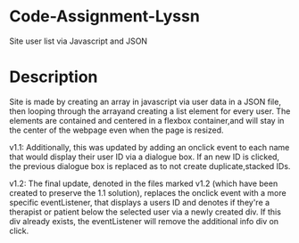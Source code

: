 # Code-Assignment-Lyssn
 Site user list via Javascript  and JSON

# Description
Site is made by creating an array in javascript via user data in a JSON file, then looping through the arrayand creating a list element for every user. The elements are contained and centered in a flexbox container,and will stay in the center of the webpage even when the page is resized. 

v1.1: Additionally, this was updated by adding an onclick event to each name that would display their user ID via a dialogue box. If an new ID is clicked, the previous dialogue box is replaced as to not create duplicate,stacked IDs.

v1.2: The final update, denoted in the files marked v1.2 (which have been created to preserve the 1.1 solution), replaces the onclick event with a more specific eventListener, that displays a users ID and denotes if they're a therapist or patient below the selected user via a newly created div. If this div already exists, the eventListener will remove the additional info div on click.
